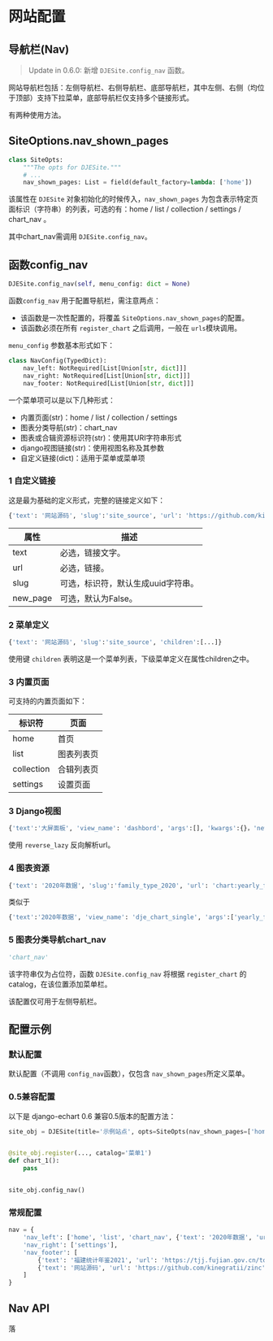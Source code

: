 # 网站配置

## 导航栏(Nav)

> Update in 0.6.0: 新增  `DJESite.config_nav` 函数。

网站导航栏包括：左侧导航栏、右侧导航栏、底部导航栏，其中左侧、右侧（均位于顶部）支持下拉菜单，底部导航栏仅支持多个链接形式。

有两种使用方法。

## SiteOptions.nav_shown_pages

```python
class SiteOpts:
    """The opts for DJESite."""
    # ...
    nav_shown_pages: List = field(default_factory=lambda: ['home'])
```

该属性在 `DJESite` 对象初始化的时候传入，`nav_shown_pages` 为包含表示特定页面标识（字符串）的列表，可选的有：home / list / collection / settings / chart_nav 。

其中chart_nav需调用 `DJESite.config_nav`。

## 函数config_nav

```python
DJESite.config_nav(self, menu_config: dict = None)
```

函数`config_nav` 用于配置导航栏，需注意两点：

- 该函数是一次性配置的，将覆盖 `SiteOptions.nav_shown_pages`的配置。
- 该函数必须在所有 `register_chart` 之后调用，一般在 `urls`模块调用。

`menu_config` 参数基本形式如下：

```python
class NavConfig(TypedDict):
    nav_left: NotRequired[List[Union[str, dict]]]
    nav_right: NotRequired[List[Union[str, dict]]]
    nav_footer: NotRequired[List[Union[str, dict]]]
```

一个菜单项可以是以下几种形式：

- 内置页面(str)：home / list / collection / settings
- 图表分类导航(str)：chart_nav
- 图表或合辑资源标识符(str)：使用其URI字符串形式
- django视图链接(str)：使用视图名称及其参数
- 自定义链接(dict)：适用于菜单或菜单项

### 1 自定义链接

这是最为基础的定义形式，完整的链接定义如下：

```python
{'text': '网站源码', 'slug':'site_source', 'url': 'https://github.com/kinegratii/zinc', 'new_page': True}
```

| 属性     | 描述                               |
| -------- | ---------------------------------- |
| text     | 必选，链接文字。                   |
| url      | 必选，链接。                       |
| slug     | 可选，标识符，默认生成uuid字符串。 |
| new_page | 可选，默认为False。                |

### 2 菜单定义

```python
{'text': '网站源码', 'slug':'site_source', 'children':[...]}
```

使用键 `children` 表明这是一个菜单列表，下级菜单定义在属性children之中。

### 3 内置页面

可支持的内置页面如下：

| 标识符     | 页面       |
| ---------- | ---------- |
| home       | 首页       |
| list       | 图表列表页 |
| collection | 合辑列表页 |
| settings   | 设置页面   |

### 3 Django视图

```python
{'text':'大屏面板', 'view_name': 'dashbord', 'args':[], 'kwargs':{}，'new_page':False}
```

使用 `reverse_lazy` 反向解析url。

### 4 图表资源

```python
{'text': '2020年数据', 'slug':'family_type_2020', 'url': 'chart:yearly_family_types/year/2020', 'new_page': False}
```

类似于

```python
{'text':'2020年数据', 'view_name': 'dje_chart_single', 'args':['yearly_family_types','/year/2020'], 'kwargs':{}，'new_page':False}
```



### 5 图表分类导航chart_nav

```python
'chart_nav'
```

该字符串仅为占位符，函数 `DJESite.config_nav` 将根据 `register_chart` 的 catalog，在该位置添加菜单栏。

该配置仅可用于左侧导航栏。

## 配置示例

### 默认配置

默认配置（不调用 `config_nav`函数），仅包含 `nav_shown_pages`所定义菜单。

### 0.5兼容配置

以下是 django-echart 0.6 兼容0.5版本的配置方法：

```python
site_obj = DJESite(title='示例站点', opts=SiteOpts(nav_shown_pages=['home', 'list', 'chart_nav']))


@site_obj.register(..., catalog='菜单1')
def chart_1():
    pass


site_obj.config_nav()
```

### 常规配置

```python
nav = {
    'nav_left': ['home', 'list', 'chart_nav', {'text': '2020年数据', 'url': 'chart:yearly_family/year/2020'}],
    'nav_right': ['settings'],
    'nav_footer': [
        {'text': '福建统计年鉴2021', 'url': 'https://tjj.fujian.gov.cn/tongjinianjian/dz2021/index.htm', 'new_page': True},
        {'text': '网站源码', 'url': 'https://github.com/kinegratii/zinc', 'new_page': True},
    ]
}
```

## Nav API

落
